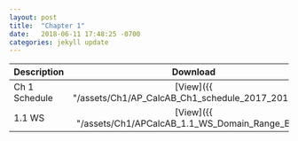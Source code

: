 ```yaml
---
layout: post
title:  "Chapter 1"
date:   2018-06-11 17:48:25 -0700
categories: jekyll update
---
```

| Description   | Download      | Notes |
| ------------- |:-------------:|:-----:|
| Ch 1 Schedule | [View]({{ "/assets/Ch1/AP_CalcAB_Ch1_schedule_2017_2018.pdf" | absolute_url }}) | |
| 1.1 WS      | [View]({{ "/assets/Ch1/APCalcAB_1.1_WS_Domain_Range_B.pdf" | absolute_url }})      | do #1, 2, 3|



[jekyll-docs]: https://jekyllrb.com/docs/home
[jekyll-gh]:   https://github.com/jekyll/jekyll
[jekyll-talk]: https://talk.jekyllrb.com/
